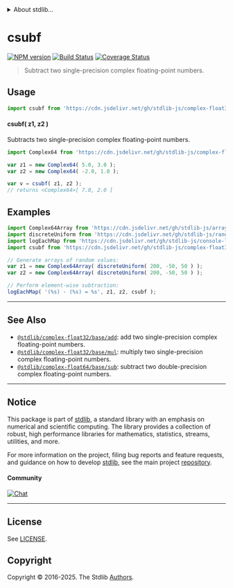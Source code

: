 <!--

@license Apache-2.0

Copyright (c) 2021 The Stdlib Authors.

Licensed under the Apache License, Version 2.0 (the "License");
you may not use this file except in compliance with the License.
You may obtain a copy of the License at

   http://www.apache.org/licenses/LICENSE-2.0

Unless required by applicable law or agreed to in writing, software
distributed under the License is distributed on an "AS IS" BASIS,
WITHOUT WARRANTIES OR CONDITIONS OF ANY KIND, either express or implied.
See the License for the specific language governing permissions and
limitations under the License.

-->


<details>
  <summary>
    About stdlib...
  </summary>
  <p>We believe in a future in which the web is a preferred environment for numerical computation. To help realize this future, we've built stdlib. stdlib is a standard library, with an emphasis on numerical and scientific computation, written in JavaScript (and C) for execution in browsers and in Node.js.</p>
  <p>The library is fully decomposable, being architected in such a way that you can swap out and mix and match APIs and functionality to cater to your exact preferences and use cases.</p>
  <p>When you use stdlib, you can be absolutely certain that you are using the most thorough, rigorous, well-written, studied, documented, tested, measured, and high-quality code out there.</p>
  <p>To join us in bringing numerical computing to the web, get started by checking us out on <a href="https://github.com/stdlib-js/stdlib">GitHub</a>, and please consider <a href="https://opencollective.com/stdlib">financially supporting stdlib</a>. We greatly appreciate your continued support!</p>
</details>

# csubf

[![NPM version][npm-image]][npm-url] [![Build Status][test-image]][test-url] [![Coverage Status][coverage-image]][coverage-url] <!-- [![dependencies][dependencies-image]][dependencies-url] -->

> Subtract two single-precision complex floating-point numbers.

<section class="intro">

</section>

<!-- /.intro -->



<section class="usage">

## Usage

```javascript
import csubf from 'https://cdn.jsdelivr.net/gh/stdlib-js/complex-float32-base-sub@deno/mod.js';
```

#### csubf( z1, z2 )

Subtracts two single-precision complex floating-point numbers.

```javascript
import Complex64 from 'https://cdn.jsdelivr.net/gh/stdlib-js/complex-float32-ctor@deno/mod.js';

var z1 = new Complex64( 5.0, 3.0 );
var z2 = new Complex64( -2.0, 1.0 );

var v = csubf( z1, z2 );
// returns <Complex64>[ 7.0, 2.0 ]
```

</section>

<!-- /.usage -->

<section class="examples">

## Examples

<!-- eslint no-undef: "error" -->

```javascript
import Complex64Array from 'https://cdn.jsdelivr.net/gh/stdlib-js/array-complex64@deno/mod.js';
import discreteUniform from 'https://cdn.jsdelivr.net/gh/stdlib-js/random-array-discrete-uniform@deno/mod.js';
import logEachMap from 'https://cdn.jsdelivr.net/gh/stdlib-js/console-log-each-map@deno/mod.js';
import csubf from 'https://cdn.jsdelivr.net/gh/stdlib-js/complex-float32-base-sub@deno/mod.js';

// Generate arrays of random values:
var z1 = new Complex64Array( discreteUniform( 200, -50, 50 ) );
var z2 = new Complex64Array( discreteUniform( 200, -50, 50 ) );

// Perform element-wise subtraction:
logEachMap( '(%s) - (%s) = %s', z1, z2, csubf );
```

</section>

<!-- /.examples -->

<!-- C interface documentation. -->



<!-- Section for related `stdlib` packages. Do not manually edit this section, as it is automatically populated. -->

<section class="related">

* * *

## See Also

-   <span class="package-name">[`@stdlib/complex-float32/base/add`][@stdlib/complex/float32/base/add]</span><span class="delimiter">: </span><span class="description">add two single-precision complex floating-point numbers.</span>
-   <span class="package-name">[`@stdlib/complex-float32/base/mul`][@stdlib/complex/float32/base/mul]</span><span class="delimiter">: </span><span class="description">multiply two single-precision complex floating-point numbers.</span>
-   <span class="package-name">[`@stdlib/complex-float64/base/sub`][@stdlib/complex/float64/base/sub]</span><span class="delimiter">: </span><span class="description">subtract two double-precision complex floating-point numbers.</span>

</section>

<!-- /.related -->

<!-- Section for all links. Make sure to keep an empty line after the `section` element and another before the `/section` close. -->


<section class="main-repo" >

* * *

## Notice

This package is part of [stdlib][stdlib], a standard library with an emphasis on numerical and scientific computing. The library provides a collection of robust, high performance libraries for mathematics, statistics, streams, utilities, and more.

For more information on the project, filing bug reports and feature requests, and guidance on how to develop [stdlib][stdlib], see the main project [repository][stdlib].

#### Community

[![Chat][chat-image]][chat-url]

---

## License

See [LICENSE][stdlib-license].


## Copyright

Copyright &copy; 2016-2025. The Stdlib [Authors][stdlib-authors].

</section>

<!-- /.stdlib -->

<!-- Section for all links. Make sure to keep an empty line after the `section` element and another before the `/section` close. -->

<section class="links">

[npm-image]: http://img.shields.io/npm/v/@stdlib/complex-float32-base-sub.svg
[npm-url]: https://npmjs.org/package/@stdlib/complex-float32-base-sub

[test-image]: https://github.com/stdlib-js/complex-float32-base-sub/actions/workflows/test.yml/badge.svg?branch=main
[test-url]: https://github.com/stdlib-js/complex-float32-base-sub/actions/workflows/test.yml?query=branch:main

[coverage-image]: https://img.shields.io/codecov/c/github/stdlib-js/complex-float32-base-sub/main.svg
[coverage-url]: https://codecov.io/github/stdlib-js/complex-float32-base-sub?branch=main

<!--

[dependencies-image]: https://img.shields.io/david/stdlib-js/complex-float32-base-sub.svg
[dependencies-url]: https://david-dm.org/stdlib-js/complex-float32-base-sub/main

-->

[chat-image]: https://img.shields.io/gitter/room/stdlib-js/stdlib.svg
[chat-url]: https://app.gitter.im/#/room/#stdlib-js_stdlib:gitter.im

[stdlib]: https://github.com/stdlib-js/stdlib

[stdlib-authors]: https://github.com/stdlib-js/stdlib/graphs/contributors

[umd]: https://github.com/umdjs/umd
[es-module]: https://developer.mozilla.org/en-US/docs/Web/JavaScript/Guide/Modules

[deno-url]: https://github.com/stdlib-js/complex-float32-base-sub/tree/deno
[deno-readme]: https://github.com/stdlib-js/complex-float32-base-sub/blob/deno/README.md
[umd-url]: https://github.com/stdlib-js/complex-float32-base-sub/tree/umd
[umd-readme]: https://github.com/stdlib-js/complex-float32-base-sub/blob/umd/README.md
[esm-url]: https://github.com/stdlib-js/complex-float32-base-sub/tree/esm
[esm-readme]: https://github.com/stdlib-js/complex-float32-base-sub/blob/esm/README.md
[branches-url]: https://github.com/stdlib-js/complex-float32-base-sub/blob/main/branches.md

[stdlib-license]: https://raw.githubusercontent.com/stdlib-js/complex-float32-base-sub/main/LICENSE

<!-- <related-links> -->

[@stdlib/complex/float32/base/add]: https://github.com/stdlib-js/complex-float32-base-add/tree/deno

[@stdlib/complex/float32/base/mul]: https://github.com/stdlib-js/complex-float32-base-mul/tree/deno

[@stdlib/complex/float64/base/sub]: https://github.com/stdlib-js/complex-float64-base-sub/tree/deno

<!-- </related-links> -->

</section>

<!-- /.links -->
